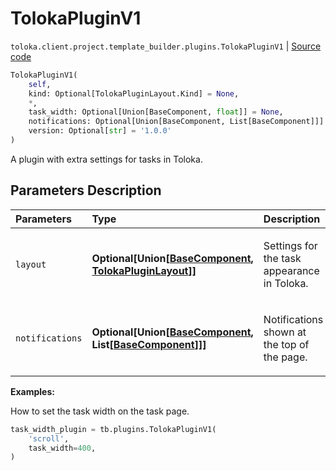 # TolokaPluginV1
`toloka.client.project.template_builder.plugins.TolokaPluginV1` | [Source code](https://github.com/Toloka/toloka-kit/blob/v1.0.1/src/client/project/template_builder/plugins.py#L171)

```python
TolokaPluginV1(
    self,
    kind: Optional[TolokaPluginLayout.Kind] = None,
    *,
    task_width: Optional[Union[BaseComponent, float]] = None,
    notifications: Optional[Union[BaseComponent, List[BaseComponent]]] = None,
    version: Optional[str] = '1.0.0'
)
```

A plugin with extra settings for tasks in Toloka.

## Parameters Description

| Parameters | Type | Description |
| :----------| :----| :-----------|
`layout`|**Optional\[Union\[[BaseComponent](toloka.client.project.template_builder.base.BaseComponent.md), [TolokaPluginLayout](toloka.client.project.template_builder.plugins.TolokaPluginV1.TolokaPluginLayout.md)\]\]**|<p>Settings for the task appearance in Toloka.</p>
`notifications`|**Optional\[Union\[[BaseComponent](toloka.client.project.template_builder.base.BaseComponent.md), List\[[BaseComponent](toloka.client.project.template_builder.base.BaseComponent.md)\]\]\]**|<p>Notifications shown at the top of the page.</p>

**Examples:**

How to set the task width on the task page.

```python
task_width_plugin = tb.plugins.TolokaPluginV1(
    'scroll',
    task_width=400,
)
```
